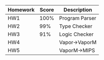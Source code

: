 

|Homework | Score | Description |
|--------|-------|--------------|
| HW1 | 100%   | Program Parser |
| HW2 | 99%    | Type Checker  |
| HW3 | 91%    | Logic Checker |
| HW4 |        | Vapor->VaporM |
| HW5 |        | VaporM->MIPS  |
